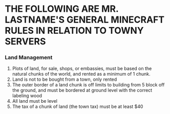 # THE FOLLOWING ARE MR. LASTNAME'S GENERAL MINECRAFT RULES IN RELATION TO TOWNY SERVERS

### Land Management
1. Plots of land, for sale, shops, or embassies, must be based on the natural chunks of the world, and rented as a minimum of 1 chunk.
2. Land is not to be bought from a town, only rented
3. The outer border of a land chunk is off limits to building from 5 block off the ground, and must be bordered at ground level with the correct labeling wood
4. All land must be level
5. The tax of a chunk of land (the town tax) must be at least $40
